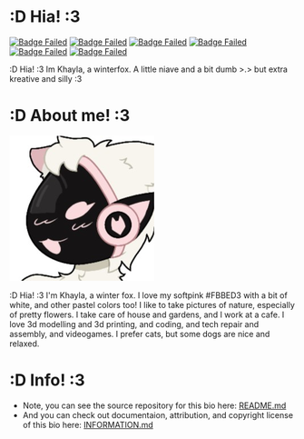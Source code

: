# :D Hia! :3
[![Badge Failed](https://badgen.net/badge/Female/She%2FHer%20Pet%2FSlut/?color=pink)](https://github.com/KhaylaPaws)
[![Badge Failed](https://badgen.net/badge/Propety%20Of/Jack%20Owens%20Gallagher/?color=pink)](https://khaylapaws.me/abouthim)
[![Badge Failed](https://badgen.net/badge/164cm/5'4"/?color=pink)](https://github.com/KhaylaPaws)
[![Badge Failed](https://badgen.net/badge/64kg/114lb/?color=pink)](https://github.com/KhaylaPaws)
[![Badge Failed](https://badgen.net/badge/Color/%23FBBED3/?color=pink)](https://github.com/KhaylaPaws)
[![Badge Failed](https://badgen.net/badge/Birthday/Oct%2010%202004/?color=pink)](https://github.com/KhaylaPaws)

:D Hia! :3 Im Khayla, a winterfox. A little niave and a bit dumb >.> but extra kreative and silly :3

# :D About me! :3

![Image Failed to Load](./assets/profile.jpeg)

:D Hia! :3 I'm Khayla, a winter fox. I love my softpink #FBBED3 with a bit of white, and other pastel colors too! I like to take pictures of nature, especially of pretty flowers. I take care of house and gardens, and I work at a cafe. I love 3d modelling and 3d printing, and coding, and tech repair and assembly, and videogames. I prefer cats, but some dogs are nice and relaxed.


# :D Info! :3
- Note, you can see the source repository for this bio here: [README.md](https://github.com/KhaylaPaws/KhaylaPaws/blob/main/README.md)
- And you can check out documentaion, attribution, and copyright license of this bio here: [INFORMATION.md](https://github.com/KhaylaPaws/KhaylaPaws/blob/main/INFORMATION.md)
